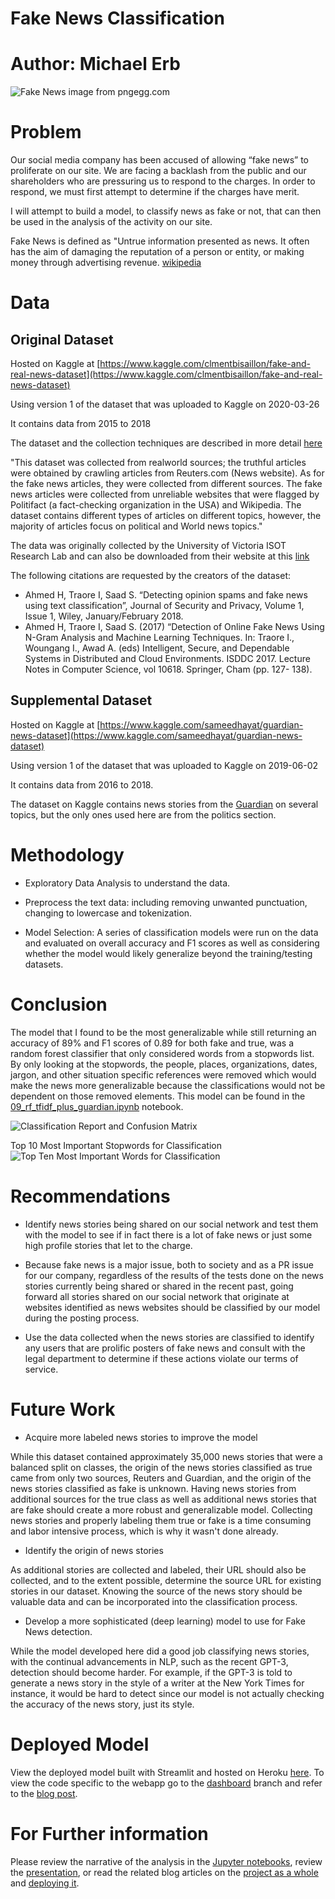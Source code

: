 # Fake News Classification

# Author: Michael Erb

![Fake News](images/fake-news-disinformation-lie-misinformation-fake-news.png)
image from pngegg.com

# Problem

Our social media company has been accused of allowing “fake news” to proliferate on our site. We are facing a backlash from the public and our shareholders who are pressuring us to respond to the charges. In order to respond, we must first attempt to determine if the charges have merit.

I will attempt to build a model, to classify news as fake or not, that can then be used in the analysis of the activity on our site.

Fake News is defined as "Untrue information presented as news. It often has the aim of damaging the reputation of a person or entity, or making money through advertising revenue. [wikipedia](https://en.wikipedia.org/wiki/Fake_news)

# Data

## Original Dataset

Hosted on Kaggle at [https://www.kaggle.com/clmentbisaillon/fake-and-real-news-dataset](https://www.kaggle.com/clmentbisaillon/fake-and-real-news-dataset)

Using version 1 of the dataset that was uploaded to Kaggle on 2020-03-26

It contains data from 2015 to 2018

The dataset and the collection techniques are described in more detail [here](https://www.uvic.ca/engineering/ece/isot/assets/docs/ISOT_Fake_News_Dataset_ReadMe.pdf)

"This dataset was collected from realworld sources; the truthful articles were obtained by crawling articles from Reuters.com (News website). As for the fake news articles, they were collected from different sources. The fake news articles were collected from unreliable websites that were flagged by Politifact (a fact-checking organization in the USA) and Wikipedia. The dataset contains different types of articles on different topics, however, the majority of articles focus on political and World news topics."

The data was originally collected by the University of Victoria ISOT Research Lab and can also be downloaded from their website at this [link](https://www.uvic.ca/engineering/ece/isot/datasets/fake-news/index.php)

The following citations are requested by the creators of the dataset:
* Ahmed H, Traore I, Saad S. “Detecting opinion spams and fake news using text classification”, Journal of Security and Privacy, Volume 1, Issue 1, Wiley, January/February 2018.
* Ahmed H, Traore I, Saad S. (2017) “Detection of Online Fake News Using N-Gram Analysis and Machine Learning Techniques. In: Traore I., Woungang I., Awad A. (eds) Intelligent, Secure, and Dependable Systems in Distributed and Cloud Environments. ISDDC 2017. Lecture Notes in Computer Science, vol 10618. Springer, Cham (pp. 127- 138).

## Supplemental Dataset

Hosted on Kaggle at [https://www.kaggle.com/sameedhayat/guardian-news-dataset](https://www.kaggle.com/sameedhayat/guardian-news-dataset)

Using version 1 of the dataset that was uploaded to Kaggle on 2019-06-02

It contains data from 2016 to 2018.

The dataset on Kaggle contains news stories from the [Guardian](https://www.theguardian.com/us) on several topics, but the only ones used here are from the politics section.

# Methodology

* Exploratory Data Analysis to understand the data.


* Preprocess the text data: including removing unwanted punctuation, changing to lowercase and tokenization.


* Model Selection: A series of classification models were run on the data and evaluated on overall accuracy and F1 scores as well as considering whether the model would likely generalize beyond the training/testing datasets.

# Conclusion

The model that I found to be the most generalizable while still returning an accuracy of 89% and F1 scores of 0.89 for both fake and true, was a random forest classifier that only considered words from a stopwords list.  By only looking at the stopwords, the people, places, organizations, dates, jargon, and other situation specific references were removed which would make the news more generalizable because the classifications would not be dependent on those removed elements.  This model can be found in the [09_rf_tfidf_plus_guardian.ipynb](notebooks/09_rf_tfidf_plus_guardian.ipynb) notebook.

![Classification Report and Confusion Matrix](images/classification_report.png)

Top 10 Most Important Stopwords for Classification
![Top Ten Most Important Words for Classification](images/feature_importance.png)

# Recommendations

* Identify news stories being shared on our social network and test them with the model to see if in fact there is a lot of fake news or just some high profile stories that let to the charge.

* Because fake news is a major issue, both to society and as a PR issue for our company, regardless of the results of the tests done on the news stories currently being shared or shared in the recent past, going forward all stories shared on our social network that originate at websites identified as news websites should be classified by our model during the posting process.

* Use the data collected when the news stories are classified to identify any users that are prolific posters of fake news and consult with the legal department to determine if these actions violate our terms of service.

# Future Work

* Acquire more labeled news stories to improve the model

While this dataset contained approximately 35,000 news stories that were a balanced split on classes, the origin of  the news stories classified as true came from only two sources, Reuters and Guardian, and the origin of the news stories classified as fake is unknown.  Having news stories from additional sources for the true class as well as additional news stories that are fake should create a more robust and generalizable model.  Collecting news stories and properly labeling them true or fake is a time consuming and labor intensive process, which is why it wasn't done already.

* Identify the origin of news stories

As additional stories are collected and labeled, their URL should also be collected, and to the extent possible, determine the source URL for existing stories in our dataset.  Knowing the source of the news story should be valuable data and can be incorporated into the classification process.

* Develop a more sophisticated (deep learning) model to use for Fake News detection.  

While the model developed here did a good job classifying news stories, with the continual advancements in NLP, such as the recent GPT-3, detection should become harder. For example, if the GPT-3 is told to generate a news story in the style of a writer at the New York Times for instance, it would be hard to detect since our model is not actually checking the accuracy of the news story, just its style.

# Deployed Model

View the deployed model built with Streamlit and hosted on Heroku [here](https://agile-tor-23064.herokuapp.com/).  To view the code specific to the webapp go to the [dashboard](https://github.com/merb92/fake-news-classification/tree/dashboard) branch and refer to the [blog post](https://medium.com/analytics-vidhya/deploy-an-nlp-model-with-streamlit-and-heroku-5f0ae4b9048c).

# For Further information

Please review the narrative of the analysis in the [Jupyter notebooks](01_project_summary.ipynb), review the [presentation](fake_news_classification.pdf), or read the related blog articles on the [project as a whole](https://merb92.medium.com/too-good-to-be-true-nlp-c97868c2db55) and [deploying it](https://medium.com/analytics-vidhya/deploy-an-nlp-model-with-streamlit-and-heroku-5f0ae4b9048c).
